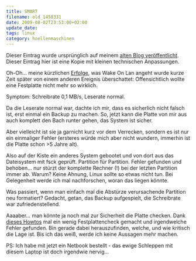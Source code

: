```yaml
---
title: SMART
filename: old_1458331
date: 2009-08-02T23:53:00+02:00
update_date:
tags: linux
category: hoellenmaschinen
---
```

Dieser Eintrag wurde ursprünglich auf meinem [alten Blog veröffentlicht](https://stu.blogger.de/stories/1458331/). Dieser Eintrag hier ist eine Kopie mit kleinen technischen Anpassungen.

Oh-Oh… meine kürzlichen [Erfolge](/blogposts/old_1456661), was Wake On Lan angeht wurde kurze Zeit später von einem anderen Ereignis überschattet: Offensichtlich wollte eine Festplatte nicht mehr so wirklich.

Symptom: Schreibrate 0,1 MB/s, Leserate normal.

Da die Leserate normal war, dachte ich mir, dass es sicherlich nicht falsch ist, erst einmal ein Backup zu machen. So, jetzt kann die Platte von mir aus auch komplett den Bach runter gehen, das System ist sicher.

Aber vielleicht ist sie ja garnicht kurz vor dem Verrecken, sondern es ist nur ein einmaliger Fehler (ersteres würde mich aber nicht wundern, immerhin ist die Platte schon >5 Jahre alt).

Also auf der Kiste ein anderes System gebootet und von dort aus das Dateisystem mit fsck geprüft. Partition für Partition. Fehler gefunden und behoben… nur stürzt der komplette Rechner (!) bei der letzten Partition immer ab. Warum? Keine Ahnung, Linux sollte so etwas nicht tun. Bei Gelegenheit werde ich mal nachforschen, woran das liegen könnte.

Was passiert, wenn man einfach mal die Abstürze verursachende Partition neu formatiert? Gedacht, getan, das Backup aufgespielt, die Schreibrate war zufriedenstellend.

Aaaaber… man könnte ja noch mal zur Sicherheit die Platte checken. Dank [dieses Howtos](http://www.mindfactory.de/forum/linux-mac/16919-festplattencheck-smartmontools.html) mal ein wenig Festplattencheck gemacht und irgendwelche Fehler gefunden. Bin gerade dabei herauszufinden, welche, und wie kritisch die Lage ist. Bis ich das weiß, werde ich keine Aussagen mehr machen.

PS: Ich habe mit jetzt ein Netbook bestellt - das ewige Schleppen mit diesem Laptop ist doch irgendwie nervig…
